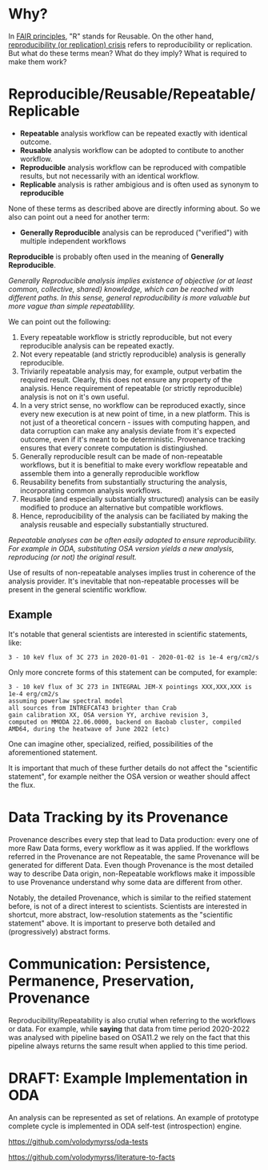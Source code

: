 # Why?

In [FAIR principles](https://www.go-fair.org/fair-principles/), "R" stands for Reusable. On the other hand, [reproducibility (or replication) crisis](https://en.wikipedia.org/wiki/Replication_crisis) refers to reproducibility or replication. But what do these terms mean? What do they imply? What is required to make them work?

# Reproducible/Reusable/Repeatable/Replicable

* __Repeatable__ analysis workflow can be repeated exactly with identical outcome.
* __Reusable__ analysis workflow can be adopted to contibute to another workflow.
* __Reproducible__ analysis workflow can be reproduced with compatible results, but not necessarily with an identical workflow.
* __Replicable__ analysis is rather ambigious and is often used as synonym to **reproducible**

None of these terms as described above are directly informing about. So we also can point out a need for another term:

* __Generally Reproducible__ analysis can be reproduced ("verified") with multiple independent workflows

**Reproducible** is probably often used in the meaning of **Generally Reproducible**.


*Generally Reproducible analysis implies existence of objective (or at least common, collective, shared) knowledge, which can be reached with different paths. In this sense, general reproducibility is more valuable but more vague than simple repeatablility.*

We can point out the following:

1. Every repeatable workflow is strictly reproducible, but not every reproducible analysis can be repeated exactly.
1. Not every repeatable (and strictly reproducible) analysis is generally reproducible.
1. Triviarily repeatable analysis may, for example, output verbatim the required result. Clearly, this does not ensure any property of the analysis. Hence requirement of repeatable (or strictly reproducible) analysis is not on it's own useful.
1. In a very strict sense, no workflow can be reproduced exactly, since every new execution is at new point of time, in a new platform. This is not just of a theoretical concern - issues with computing happen, and data corruption can make any analysis deviate from it's expected outcome, even if it's meant to be deterministic. Provenance tracking ensures that every conrete computation is distingiushed.
1. Generally reproducible result can be made of non-repeatable workflows, but it is benefitial to make every workflow repeatable and assemble them into a generally reproducible workflow
1. Reusability benefits from substantially structuring the analysis, incorporating common analysis workflows.
1. Reusable (and especially substantially structured) analysis can be easily modified to produce an alternative but compatible workflows.
1. Hence, reproducibility of the analysis can be faciliated by making the analysis reusable and especially substantially structured.

*Repeatable analyses can be often easily adopted to ensure reproducibility. For example in ODA, substituting OSA version yields a new analysis, reproducing (or not) the original result.*

Use of results of non-repeatable analyses implies trust in coherence of the analysis provider. It's inevitable that non-repeatable processes will be present in the general scientific workflow. 

## Example

It's notable that general scientists are interested in scientific statements, like:

```
3 - 10 keV flux of 3C 273 in 2020-01-01 - 2020-01-02 is 1e-4 erg/cm2/s
```

Only more concrete forms of this statement can be computed, for example: 

```
3 - 10 keV flux of 3C 273 in INTEGRAL JEM-X pointings XXX,XXX,XXX is 1e-4 erg/cm2/s 
assuming powerlaw spectral model
all sources from INTREFCAT43 brighter than Crab
gain calibration XX, OSA version YY, archive revision 3, 
computed on MMODA 22.06.0000, backend on Baobab cluster, compiled AMD64, during the heatwave of June 2022 (etc)
```

One can imagine other, specialized, reified, possibilities of the aforementioned statement.

It is important that much of these further details do not affect the "scientific statement", for example neither the OSA version or weather should affect the flux.

# Data Tracking by its Provenance

Provenance describes every step that lead to Data production: every one of more Raw Data forms, every workflow as it was applied.
If the workflows referred in the Provenance are not Repeatable, the same Provenance will be generated for different Data.
Even though Provenance is the most detailed way to describe Data origin, non-Repeatable workflows make it impossible to use Provenance understand why some data are different from other.

Notably, the detailed Provenance, which is similar to the reified statement before, is not of a direct interest to scientists. Scientists are interested in shortcut, more abstract, low-resolution statements as the "scientific statement" above. It is important to preserve both detailed and (progressively) abstract forms.

# Communication: Persistence, Permanence, Preservation, Provenance

Reproducibility/Repeatability is also crutial when referring to the workflows or data. For example, while **saying** that data from time period 2020-2022 was analysed with pipeline based on OSA11.2 we rely on the fact that this pipeline always returns the same result when applied to this time period.

# DRAFT: Example Implementation in ODA

An analysis can be represented as set of relations. An example of prototype complete cycle is implemented in ODA self-test (introspection) engine.

https://github.com/volodymyrss/oda-tests

https://github.com/volodymyrss/literature-to-facts
